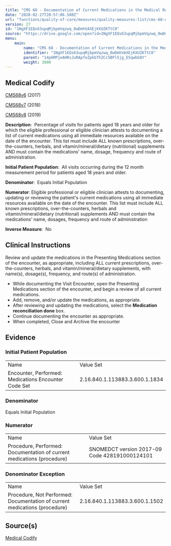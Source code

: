 ```yaml
---
title: "CMS 68 - Documentation of Current Medications in the Medical Record"
date: "2020-02-27T20:57:06.580Z"
url: "functions/quality-of-care/measures/quality-measures-list/cms-68-documentation-of-current-medications-in-the-medical-record.html"
version: 27
id: "1NgXF1EQs63upqMjbpmVqzwq_0wDmhVAXEjKXUZKTtC0"
source: "https://drive.google.com/open?id=1NgXF1EQs63upqMjbpmVqzwq_0wDmhVAXEjKXUZKTtC0"
menu:
    main:
        name: "CMS 68 - Documentation of Current Medications in the Medical Record"
        identifier: "1NgXF1EQs63upqMjbpmVqzwq_0wDmhVAXEjKXUZKTtC0"
        parent: "14p6MPjeAHRsJuRApfeZpkbThZCc5BPl5jg_E5qwbG8Y"
        weight: 3800
---
```

## Medical Codify

[CMS68v6](https://medicalcodify.com/eh/?f=layoutnouser&func&module&tabmodule&name=RXDBmain&searchterm=cms68&showresult=CMS68v6&showresulttype=Measure) (2017)

[CMS68v7](https://medicalcodify.com/eh/?f=layoutnouser&func&module&tabmodule&name=RXDBmain&searchterm=cms68&showresult=CMS68v7&showresulttype=Measure) (2018)

[CMS68v8](https://medicalcodify.com/eh/?f=layoutnouser&func&module&tabmodule&name=RXDBmain&searchterm=cms68&showresult=CMS68v8&showresulttype=Measure) (2019)



**Description**:  Percentage of visits for patients aged 18 years and older for which the eligible professional or eligible clinician attests to documenting a list of current medications using all immediate resources available on the date of the encounter. This list must include ALL known prescriptions, over-the-counters, herbals, and vitamin/mineral/dietary (nutritional) supplements AND must contain the medications' name, dosage, frequency and route of administration.

**Initial Patient Population**:  All visits occurring during the 12 month measurement period for patients aged 18 years and older.

**Denominator**:  Equals Initial Population

**Numerator**: Eligible professional or eligible clinician attests to documenting, updating or reviewing the patient's current medications using all immediate resources available on the date of the encounter. This list must include ALL known prescriptions, over-the-counters, herbals and vitamin/mineral/dietary (nutritional) supplements AND must contain the medications' name, dosages, frequency and route of administration

**Inverse Measure**:  No

## Clinical Instructions

Review and update the medications in the Presenting Medications section of the encounter, as appropriate, including ALL current prescriptions, over-the-counters, herbals, and vitamin/mineral/dietary supplements, with name(s), dosage(s), frequency, and route(s) of administration.

* While documenting the Visit Encounter, open the Presenting Medications section of the encounter, and begin a review of all current medications.
* Add, remove, and/or update the medications, as appropriate.
* After reviewing and updating the medications, select the <strong>Medication reconciliation done</strong> box.
* Continue documenting the encounter as appropriate.
* When completed, Close and Archive the encounter

## Evidence

### Initial Patient Population

<table>
  <tr>
    <td>Name</td>
    <td>Value Set</td>
  </tr>
  <tr>
    <td>Encounter, Performed: Medications Encounter Code Set</td>
    <td>2.16.840.1.113883.3.600.1.1834</td>
  </tr>
</table>

### Denominator

Equals Initial Population

### Numerator

<table>
  <tr>
    <td>Name</td>
    <td>Value Set</td>
  </tr>
  <tr>
    <td>Procedure, Performed: Documentation of current medications (procedure)</td>
    <td>SNOMEDCT version 2017-09 Code 428191000124101</td>
  </tr>
</table>

### Denominator Exception

<table>
  <tr>
    <td>Name</td>
    <td>Value Set</td>
  </tr>
  <tr>
    <td>Procedure, Not Performed: Documentation of current medications (procedure)</td>
    <td>2.16.840.1.113883.3.600.1.1502</td>
  </tr>
</table>

## Source(s)

[Medical Codify](https://medicalcodify.com/eh/?f=layoutnouser&func&name=RXDBmain&module&tabmodule&searchterm=cms68&Submit=Search&icd9search=0&icd10search=0&icd10pcssearch=0&snomedsearch=0&loincsearch=0&labcorpsearch=0&questsearch=0&rxnormsearch=0&hcpcssearch=0&ndcsearch=0&cvxsearch=0&vissearch=0&vssearch=0&meassearch=1&pcssearch=1&fdbsearch=1&fdbnamesearch=1&fullsearch&flowsheet)

